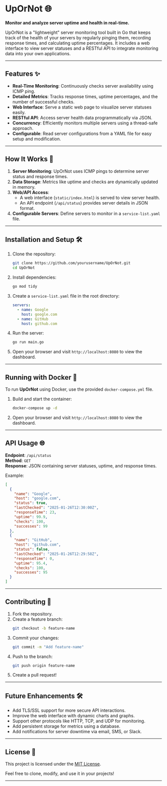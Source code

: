 
# UpOrNot 🌐  
**Monitor and analyze server uptime and health in real-time.**  

UpOrNot is a "lightweight" server monitoring tool built in Go that keeps track of the health of your servers by regularly pinging them, recording response times, and calculating uptime percentages. It includes a web interface to view server statuses and a RESTful API to integrate monitoring data into your own applications.

---

## Features ✨
- **Real-Time Monitoring**: Continuously checks server availability using ICMP ping.
- **Detailed Metrics**: Tracks response times, uptime percentages, and the number of successful checks.
- **Web Interface**: Serve a static web page to visualize server statuses easily.
- **RESTful API**: Access server health data programmatically via JSON.
- **Concurrency**: Efficiently monitors multiple servers using a thread-safe approach.
- **Configurable**: Read server configurations from a YAML file for easy setup and modification.

---

## How It Works 🚀
1. **Server Monitoring**: UpOrNot uses ICMP pings to determine server status and response times.
2. **Data Storage**: Metrics like uptime and checks are dynamically updated in memory.
3. **Web/API Access**: 
   - A web interface (`static/index.html`) is served to view server health.
   - An API endpoint (`/api/status`) provides server details in JSON format.
4. **Configurable Servers**: Define servers to monitor in a `service-list.yaml` file.

---

## Installation and Setup 🛠️
1. Clone the repository:
   ```bash
   git clone https://github.com/yourusername/UpOrNot.git
   cd UpOrNot
   ```
2. Install dependencies:
   ```bash
   go mod tidy
   ```
3. Create a `service-list.yaml` file in the root directory:
   ```yaml
   servers:
     - name: Google
       host: google.com
     - name: GitHub
       host: github.com
   ```
4. Run the server:
   ```bash
   go run main.go
   ```
5. Open your browser and visit `http://localhost:8080` to view the dashboard.

---

## Running with Docker 🐳

To run **UpOrNot** using Docker, use the provided `docker-compose.yml` file.

1. Build and start the container:
   ```bash
   docker-compose up -d
   ```
2. Open your browser and visit `http://localhost:8080` to view the dashboard.

---

## API Usage 🌐
**Endpoint**: `/api/status`  
**Method**: `GET`  
**Response**: JSON containing server statuses, uptime, and response times.  

Example:
```json
[
  {
    "name": "Google",
    "host": "google.com",
    "status": true,
    "lastChecked": "2025-01-26T12:30:00Z",
    "responseTime": 23,
    "uptime": 99.9,
    "checks": 100,
    "successes": 99
  },
  {
    "name": "GitHub",
    "host": "github.com",
    "status": false,
    "lastChecked": "2025-01-26T12:29:58Z",
    "responseTime": 0,
    "uptime": 95.4,
    "checks": 100,
    "successes": 95
  }
]
```

---

## Contributing 🤝
1. Fork the repository.
2. Create a feature branch:
   ```bash
   git checkout -b feature-name
   ```
3. Commit your changes:
   ```bash
   git commit -m "Add feature-name"
   ```
4. Push to the branch:
   ```bash
   git push origin feature-name
   ```
5. Create a pull request!

---

## Future Enhancements 🛠️
- Add TLS/SSL support for more secure API interactions.
- Improve the web interface with dynamic charts and graphs.
- Support other protocols like HTTP, TCP, and UDP for monitoring.
- Add persistent storage for metrics using a database.
- Add notifications for server downtime via email, SMS, or Slack.

---

## License 📄
This project is licensed under the [MIT License](LICENSE).  

Feel free to clone, modify, and use it in your projects!

---

